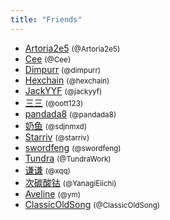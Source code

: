 ```yaml
---
title: "Friends"
---
```


- [Artoria2e5](https://github.com/Artoria2e5) <small>(@Artoria2e5)</small>
- [Cee](http://cee.moe/) <small>(@Cee)</small>
- [Dimpurr](http://dimpurr.com/) <small>(@dimpurr)</small>
- [Hexchain](https://hexchain.org/) <small>(@hexchain)</small>
- [JackYYF](https://jackyyf.com/) <small>(@jackyyf)</small>
- [三三](http://oott123.com/) <small>(@oott123)</small>
- [pandada8](https://github.com/pandada8) <small>(@pandada8)</small>
- [奶鱼](https://mxd.moe/) <small>(@sdjnmxd)</small>
- [Starriv](https://starriv.com/) <small>(@starriv)</small>
- [swordfeng](https://swordfeng.github.io/) <small>(@swordfeng)</small>
- [Tundra](https://railgun.im/) <small>(@TundraWork)</small>
- [谦谦](http://xqq.im/) <small>(@xqq)</small>
- [次碳酸钴](https://www.web-tinker.com/) <small>(@YanagiEiichi)</small>
- [Aveline](https://blog.swan.im/) <small>(@ym)</small>
- [ClassicOldSong](https://ccoooss.com/) <small>(@ClassicOldSong)</small>
